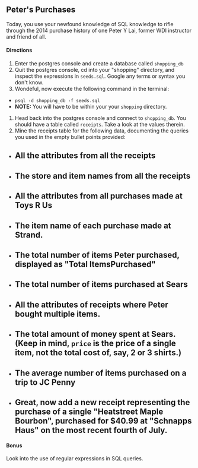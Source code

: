 ## Peter's Purchases

Today, you use your newfound knowledge of SQL knowledge to rifle through the 2014 purchase history of one Peter Y Lai, former WDI instructor and friend of all.

#### Directions

1. Enter the postgres console and create a database called `shopping_db`
1. Quit the postgres console, cd into your "shopping" directory, and inspect the expressions in `seeds.sql`. Google any terms or syntax you don't know.
1. Wondeful, now execute the following command in the terminal:
  - `psql -d shopping_db -f seeds.sql`
  - __NOTE:__ You will have to be within your your `shopping` directory.

1. Head back into the postgres console and connect to `shopping_db`. You should have a table called `receipts`. Take a look at the values therein.
1. Mine the receipts table for the following data, documenting the queries you used in the empty bullet points provided:
  - All the attributes from all the receipts
    - 
  - The store and item names from all the receipts
    - 
  - All the attributes from all purchases made at Toys R Us
    - 
  - The item name of each purchase made at Strand.
    - 
  - The total number of items Peter purchased, displayed as "Total ItemsPurchased"
    - 
  - The total number of items purchased at Sears
    - 
  - All the attributes of receipts where Peter bought multiple items.
    - 
  - The total amount of money spent at Sears. (Keep in mind, `price` is the price of a single item, not the total cost of, say, 2 or 3 shirts.)
    - 
  
  - The average number of items purchased on a trip to JC Penny
    - 
  - Great, now add a new receipt representing the purchase of a single "Heatstreet Maple Bourbon", purchased for $40.99 at "Schnapps Haus" on the most recent fourth of July.
    - 

#### Bonus

Look into the use of regular expressions in SQL queries.


    

